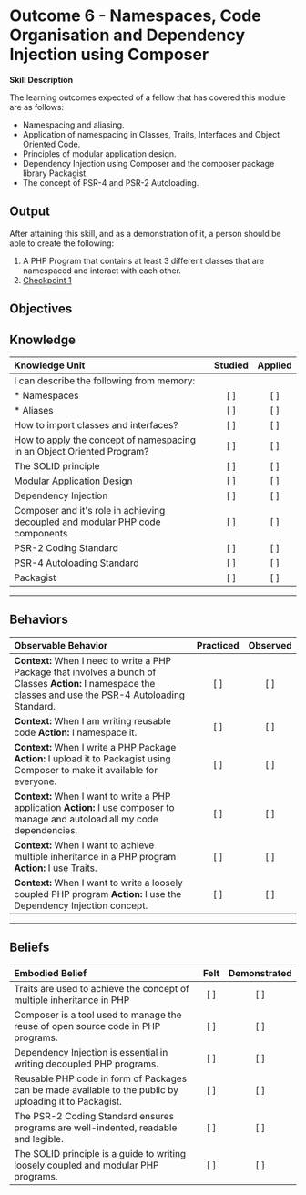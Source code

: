 # Outcome 6 -  Namespaces, Code Organisation and Dependency Injection using Composer

**Skill Description**

The learning outcomes expected of a fellow that has covered this module are as follows:
- Namespacing and aliasing.
- Application of namespacing in Classes, Traits, Interfaces and Object Oriented Code.
- Principles of modular application design.
- Dependency Injection using Composer and the composer package library Packagist.
- The concept of PSR-4 and PSR-2 Autoloading.


**Output**
----------
After attaining this skill, and as a demonstration of it, a person should be able to create the following:

1. A PHP Program that contains at least 3 different classes that are namespaced and interact with each other.
2. [Checkpoint 1](https://docs.google.com/document/d/1vRZsAI8BJTq8t0-ewZvtxyT9PviY2LtvSqzlfM00jPY)


**Objectives**
----------
## **Knowledge**


| Knowledge Unit   |      Studied      | Applied |
|:-------------|:------------------:|:--------:|
| I can describe the following from memory: | | |
| * Namespaces | [ ] | [ ]  |
| * Aliases | [ ] | [ ] |
| How to import classes and interfaces? | [ ] | [ ] |
| How to apply the concept of namespacing in an Object Oriented Program? | [ ] | [ ] |
| The SOLID principle | [ ] | [ ] |
| Modular Application Design | [ ] | [ ] |
| Dependency Injection  | [ ] | [ ] |
| Composer and it's role in achieving decoupled and modular PHP code components | [ ] | [ ] |
| PSR-2 Coding Standard | [ ] | [ ] |
| PSR-4 Autoloading Standard | [ ] | [ ] |
| Packagist | [ ] | [ ] |



----------


## **Behaviors**

| Observable Behavior   |      Practiced      | Observed |
|:-------------|:------------------:|:--------:|
| **Context:** When I need to write a PHP Package that involves a bunch of Classes **Action:**  I namespace the classes and use the PSR-4 Autoloading Standard.| [ ] | [ ]  |
| **Context:**  When I am writing reusable code **Action:** I namespace it.|   [ ]   |   [ ] |
| **Context:** When I write a PHP Package **Action:**  I upload it to Packagist using Composer to make it available for everyone. |   [ ]   |   [ ] |
| **Context:** When I want to write a PHP application **Action:**  I use composer to manage and autoload all my code dependencies. |   [ ]   |   [ ] |
| **Context:** When I want to achieve multiple inheritance in a PHP program **Action:**  I use Traits. |   [ ]   |   [ ] |
| **Context:** When I want to write a loosely coupled PHP program **Action:**  I use the Dependency Injection concept. |   [ ]   |   [ ] |



----------


## **Beliefs**


| Embodied Belief   |      Felt      | Demonstrated |
|:-------------|:------------------:|:--------:|
| Traits are used to achieve the concept of multiple inheritance in PHP| [ ] | [ ]  |
| Composer is a tool used to manage the reuse of open source code in PHP programs. |   [ ]   |   [ ] |
| Dependency Injection is essential in writing decoupled PHP programs. |   [ ]   |   [ ] |
| Reusable PHP code in form of Packages can be made available to the public by uploading it to Packagist. |   [ ]   |   [ ] |
| The PSR-2 Coding Standard ensures programs are well-indented, readable and legible. |   [ ]   |   [ ] |
| The SOLID principle is a guide to writing loosely coupled and modular PHP programs. |   [ ]   |   [ ] |
